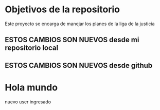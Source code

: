 # Objetivos de la repositorio

Este proyecto se encarga de manejar los planes de la liga de la justicia

## ESTOS CAMBIOS SON NUEVOS desde mi repositorio local
## ESTOS CAMBIOS SON NUEVOS desde github

# Hola mundo
nuevo user ingresado